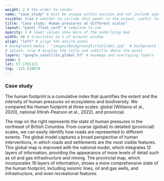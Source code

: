 ```yaml
---
weight: 2 # the order to render
name: "case_study" # must be unique within section and not include special characters
visible: true # whether to include this panel in the output, useful for testing
title: "Case study: Human pressures at different scales"
layout: "panel_float_card" # template to use
opacity: 1 # lower values show more of the underlying map
width: 40 # translates to % of browser window
align: "left" # align the entire panel
# background_media : "images/BackgroundTitleSlide1.jpg"  # background image rendered behind the panel, covering map
# splash: true # display the title and subtitle above the panel
layers: "google_satellite,global_hf" # basemap and overlaying layers
zoom: 6
lat: 57.1701121
lng: -125.510678
---
```

### Case study
The human footprint is a cumulative index that quantifies the extent and the intensity of human pressures on ecosystems and biodiversity. We compared the Human footprint at three scales: global (Williams et al., 2020), national (Hirsh-Pearson et al., 2022), and provincial. 

The map on the right represents the state of human pressures in the northeast of British Columbia. From coarse (global) to detailed (provincial) scales, we can easily identify how roads are represented to different extents. The global model captures a broad perspective of human interventions, in which roads and settlements are the most visible features. This global map is improved with the national model, which integrates 12 layers of information, providing the appearance of more levels of detail such as oil and gas infrastructure and mining. The provincial map, which incorporates 16 layers of information, shows a more comprehensive state of the human footprint, including seismic lines, oil and gas wells, and infrastructure, and even recreational features.


<!-- Leaflet map with ability to turn on and off the following three layers: Data/Originals_tiles/-->
<!-- Miguel's raster cell size comparison, large data file -->

